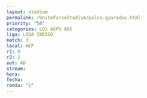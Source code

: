 ```yaml
---
layout: stadium
permalink: /UniteForzeStadium/palco-gyarados.html
priority: "50"
categories: LO1 AEPS ADS
liga: LIGA INDIGO
match: 3
local: AEP
r1: 0
r2: 2
out: AD
stream: 
hora: 
fecha: 
ronda: "1"
---
```


